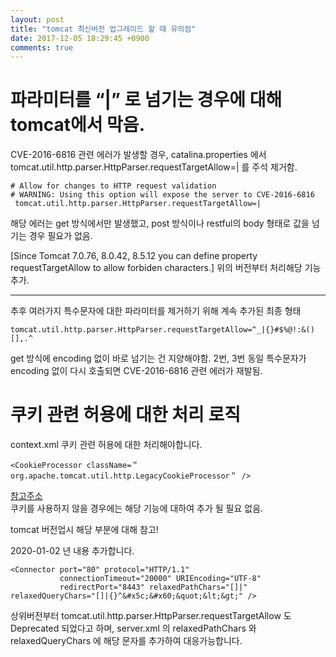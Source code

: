 ```yaml
---
layout: post
title: "tomcat 최신버전 업그레이드 할 때 유의점"
date: 2017-12-05 18:29:45 +0900
comments: true
---
```


# 파라미터를 “|” 로 넘기는 경우에 대해 tomcat에서 막음.

CVE-2016-6816 관련 에러가 발생할 경우, catalina.properties 에서 tomcat.util.http.parser.HttpParser.requestTargetAllow=| 를 주석 제거함.


```
# Allow for changes to HTTP request validation
# WARNING: Using this option will expose the server to CVE-2016-6816
 tomcat.util.http.parser.HttpParser.requestTargetAllow=|
```

해당 에러는 get 방식에서만 발생했고, post 방식이나 restful의 body 형태로 값을 넘기는 경우 필요가 없음.

[Since Tomcat 7.0.76, 8.0.42, 8.5.12 you can define property requestTargetAllow to allow forbiden characters.]
위의 버전부터 처리해당 기능 추가.

-----

추후 여러가지 특수문자에 대한 파라미터를 제거하기 위해 계속 추가된 최종 형태

```
tomcat.util.http.parser.HttpParser.requestTargetAllow=^_|{}#$%@!:&()[],.^
```
get 방식에 encoding 없이 바로 넘기는 건 지양해야함. 2번, 3번 동일 특수문자가 encoding 없이 다시 호출되면 CVE-2016-6816 관련 에러가 재발됨.

# 쿠키 관련 허용에 대한 처리 로직

context.xml 쿠키 관련 허용에 대한 처리해야합니다.

```
<CookieProcessor className=＂org.apache.tomcat.util.http.LegacyCookieProcessor＂ />
```

[참고주소](https://tomcat.apache.org/tomcat-8.0-doc/config/cookie-processor.html)  
 쿠키를 사용하지 않을 경우에는 해당 기능에 대하여 추가 될 필요 없음.


tomcat 버전업시 해당 부분에 대해 참고!

2020-01-02 년 내용 추가합니다.


```
<Connector port="80" protocol="HTTP/1.1"
           connectionTimeout="20000" URIEncoding="UTF-8"
           redirectPort="8443" relaxedPathChars="[]|" relaxedQueryChars="[]|{}^&#x5c;&#x60;&quot;&lt;&gt;" />
```
상위버전부터 tomcat.util.http.parser.HttpParser.requestTargetAllow 도 Deprecated 되었다고 하며,
server.xml 의
relaxedPathChars 와 relaxedQueryChars 에 해당 문자를 추가하여 대응가능합니다.
